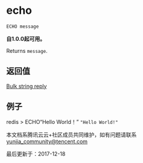 # echo

```javascript
ECHO message
```

**自1.0.0起可用。**

Returns `message`.

## 返回值

[Bulk string reply](https://redis.io/topics/protocol#bulk-string-reply)

## 例子

redis > ECHO“Hello World！” `"Hello World!"`

本文档系腾讯云云+社区成员共同维护，如有问题请联系 yunjia_community@tencent.com

最后更新于：2017-12-18